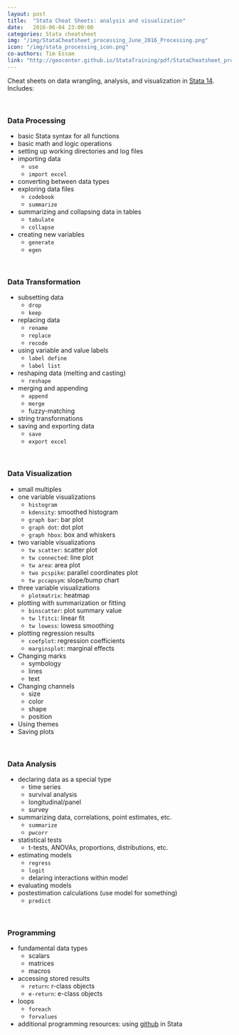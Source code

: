 ```yaml
---
layout: post
title:  "Stata Cheat Sheets: analysis and visualization"
date:   2016-06-04 23:00:00
categories: Stata cheatsheet
img: "/img/StataCheatsheet_processing_June_2016_Processing.png"
icon: "/img/stata_processing_icon.png"
co-authors: Tim Essam
link: "http://geocenter.github.io/StataTraining/pdf/StataCheatsheet_processing.pdf"
---
```


Cheat sheets on data wrangling, analysis, and visualization in [Stata 14](http://www.stata.com).  Includes:

<br>

### Data Processing

* basic Stata syntax for all functions
* basic math and logic operations
* setting up working directories and log files
* importing data
  * `use`
  * `import excel`
* converting between data types
* exploring data files
  * `codebook`
  * `summarize`
* summarizing and collapsing data in tables
  * `tabulate`
  * `collapse`
* creating new variables
  * `generate`
  * `egen`

<br>

### Data Transformation

  * subsetting data
    * `drop`
    * `keep`
  * replacing data
    * `rename`
    * `replace`
    * `recode`
  * using variable and value labels
    * `label define`
    * `label list`
  * reshaping data (melting and casting)
    * `reshape`
  * merging and appending
    * `append`
    * `merge`
    * fuzzy-matching
  * string transformations
  * saving and exporting data
    * `save`
    * `export excel`

<br>

### Data Visualization
* small multiples
* one variable visualizations
  * `histogram`
  * `kdensity`: smoothed histogram
  * `graph bar`: bar plot
  * `graph dot`: dot plot
  * `graph hbox`: box and whiskers
* two variable visualizations
  * `tw scatter`: scatter plot
  * `tw connected`: line plot
  * `tw area`: area plot
  * `two pcspike`: parallel coordinates plot
  * `tw pccapsym`: slope/bump chart
* three variable visualizations
  * `plotmatrix`: heatmap
* plotting with summarization or fitting
  * `binscatter`: plot summary value
  * `tw lfitci`: linear fit
  * `tw lowess`: lowess smoothing
* plotting regression results
  * `coefplot`: regression coefficients
  * `marginsplot`: marginal effects
* Changing marks
    * symbology
    * lines
    * text
* Changing channels
    * size
    * color
    * shape
    * position
* Using themes
* Saving plots

<br>

### Data Analysis

* declaring data as a special type
  * time series
  * survival analysis
  * longitudinal/panel
  * survey
* summarizing data, correlations, point estimates, etc.
  * `summarize`
  * `pwcorr`
* statistical tests
  * t-tests, ANOVAs, proportions, distributions, etc.
* estimating models
  * `regress`
  * `logit`
  * delaring interactions within model
* evaluating models
* postestimation calculations (use model for something)
  * `predict`

<br>


### Programming

* fundamental data types
  * scalars
  * matrices
  * macros
* accessing stored results
  * `return`: r-class objects
  * `e-return`: e-class objects
* loops
  * `foreach`
  * `forvalues`
* additional programming resources: using [github](http://github.com) in Stata
